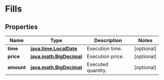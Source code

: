 
# Fills

## Properties
Name | Type | Description | Notes
------------ | ------------- | ------------- | -------------
**time** | [**java.time.LocalDate**](java.time.LocalDate.md) | Execution time. |  [optional]
**price** | [**java.math.BigDecimal**](java.math.BigDecimal.md) | Execution price. |  [optional]
**amount** | [**java.math.BigDecimal**](java.math.BigDecimal.md) | Executed quantity. |  [optional]



